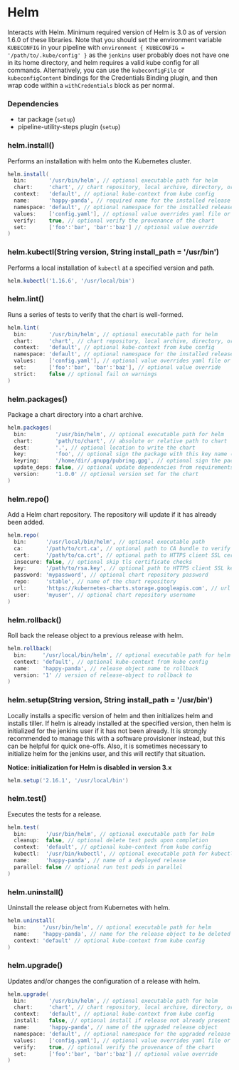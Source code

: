 # Helm

Interacts with Helm. Minimum required version of Helm is 3.0 as of version 1.6.0 of these libraries. Note that you should set the environment variable `KUBECONFIG` in your pipeline with `environment { KUBECONFIG = '/path/to/.kube/config' }` as the `jenkins` user probably does not have one in its home directory, and helm requires a valid kube config for all commands. Alternatively, you can use the `kubeconfigFile` or `kubeconfigContent` bindings for the Credentials Binding plugin, and then wrap code within a `withCredentials` block as per normal.

### Dependencies

- tar package (`setup`)
- pipeline-utility-steps plugin (`setup`)

### helm.install()
Performs an installation with helm onto the Kubernetes cluster.

```groovy
helm.install(
  bin:       '/usr/bin/helm', // optional executable path for helm
  chart:     'chart', // chart repository, local archive, directory, or url to install
  context:   'default', // optional kube-context from kube config
  name:      'happy-panda', // required name for the installed release object
  namespace: 'default', // optional namespace for the installed release object
  values:    ['config.yaml'], // optional value overrides yaml file or url
  verify:    true, // optional verify the provenance of the chart
  set:       ['foo':'bar', 'bar':'baz'] // optional value override
)
```

### helm.kubectl(String version, String install_path = '/usr/bin')
Performs a local installation of `kubectl` at a specified version and path.

```groovy
helm.kubectl('1.16.6', '/usr/local/bin')
```

### helm.lint()
Runs a series of tests to verify that the chart is well-formed.

```groovy
helm.lint(
  bin:       '/usr/bin/helm', // optional executable path for helm
  chart:     'chart', // chart repository, local archive, directory, or url to install
  context:   'default', // optional kube-context from kube config
  namespace: 'default', // optional namespace for the installed release object
  values:    ['config.yaml'], // optional value overrides yaml file or url
  set:       ['foo':'bar', 'bar':'baz'], // optional value override
  strict:    false // optional fail on warnings
)
```

### helm.packages()
Package a chart directory into a chart archive.

```groovy
helm.packages(
  bin:         '/usr/bin/helm', // optional executable path for helm
  chart:       'path/to/chart', // absolute or relative path to chart
  dest:        '.', // optional location to write the chart
  key:         'foo', // optional sign the package with this key name (mutually exclusive with keyring)
  keyring:     '/home/dir/.gnupg/pubring.gpg', // optional sign the package with the public keyring at this location (mutually exclusive with key)
  update_deps: false, // optional update dependencies from requirements prior to packaging
  version:     '1.0.0' // optional version set for the chart
)
```

### helm.repo()
Add a Helm chart repository. The repository will update if it has already been added.

```groovy
helm.repo(
  bin:      '/usr/local/bin/helm', // optional executable path
  ca:       '/path/to/crt.ca', // optional path to CA bundle to verify certificates of HTTPS servers
  cert:     '/path/to/ca.crt', // optional path to HTTPS client SSL certificate file
  insecure: false, // optional skip tls certificate checks
  key:      '/path/to/rsa.key', // optional path to HTTPS client SSL key file
  password: 'mypassword', // optional chart repository password
  repo:     'stable', // name of the chart repository
  url:      'https://kubernetes-charts.storage.googleapis.com', // url of the chart repository
  user:     'myuser', // optional chart repository username
)
```

### helm.rollback()
Roll back the release object to a previous release with helm.

```groovy
helm.rollback(
  bin:     '/usr/local/bin/helm', // optional executable path for helm
  context: 'default', // optional kube-context from kube config
  name:    'happy-panda', // release object name to rollback
  version: '1' // version of release-object to rollback to
)
```

### helm.setup(String version, String install_path = '/usr/bin')
Locally installs a specific version of helm and then initializes helm and installs tiller. If helm is already installed at the specified version, then helm is initialized for the jenkins user if it has not been already. It is strongly recommended to manage this with a software provisioner instead, but this can be helpful for quick one-offs. Also, it is sometimes necessary to initialize helm for the jenkins user, and this will rectify that situation.

**Notice: initialization for Helm is disabled in version 3.x**

```groovy
helm.setup('2.16.1', '/usr/local/bin')
```

### helm.test()
Executes the tests for a release.

```groovy
helm.test(
  bin:      '/usr/bin/helm', // optional executable path for helm
  cleanup:  false, // optional delete test pods upon completion
  context:  'default', // optional kube-context from kube config
  kubectl:  '/usr/bin/kubectl', // optional executable path for kubectl
  name:     'happy-panda', // name of a deployed release
  parallel: false // optional run test pods in parallel
)
```

### helm.uninstall()
Uninstall the release object from Kubernetes with helm.

```groovy
helm.uninstall(
  bin:     '/usr/bin/helm', // optional executable path for helm
  name:    'happy-panda', // name for the release object to be deleted
  context: 'default' // optional kube-context from kube config
)
```

### helm.upgrade()
Updates and/or changes the configuration of a release with helm.

```groovy
helm.upgrade(
  bin:       '/usr/bin/helm', // optional executable path for helm
  chart:     'chart', // chart repository, local archive, directory, or url to upgrade
  context:   'default', // optional kube-context from kube config
  install:   false, // optional install if release not already present
  name:      'happy-panda', // name of the upgraded release object
  namespace: 'default', // optional namespace for the upgraded release object
  values:    ['config.yaml'], // optional value overrides yaml file or url
  verify:    true, // optional verify the provenance of the chart
  set:       ['foo':'bar', 'bar':'baz'] // optional value override
)
```
